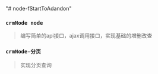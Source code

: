"# node-fStartToAdandon"

### `crmNode node`
> 编写简单的api接口，ajax调用接口，实现基础的增删改查
### `crmNode-分页`
> 实现分页查询